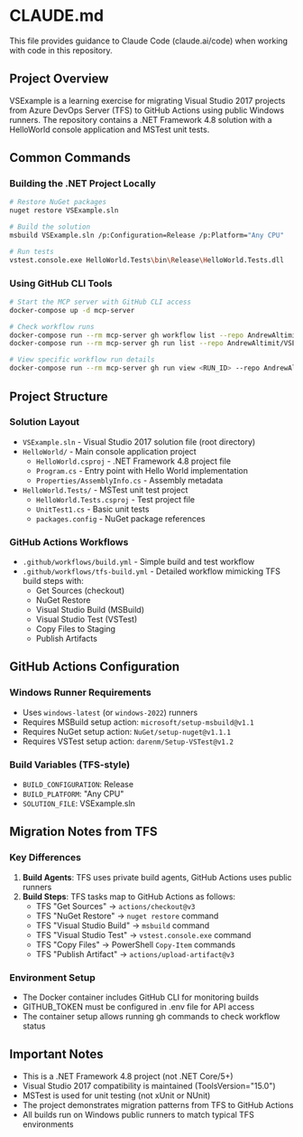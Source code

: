 # CLAUDE.md

This file provides guidance to Claude Code (claude.ai/code) when working with code in this repository.

## Project Overview
VSExample is a learning exercise for migrating Visual Studio 2017 projects from Azure DevOps Server (TFS) to GitHub Actions using public Windows runners. The repository contains a .NET Framework 4.8 solution with a HelloWorld console application and MSTest unit tests.

## Common Commands

### Building the .NET Project Locally
```bash
# Restore NuGet packages
nuget restore VSExample.sln

# Build the solution
msbuild VSExample.sln /p:Configuration=Release /p:Platform="Any CPU"

# Run tests
vstest.console.exe HelloWorld.Tests\bin\Release\HelloWorld.Tests.dll
```

### Using GitHub CLI Tools
```bash
# Start the MCP server with GitHub CLI access
docker-compose up -d mcp-server

# Check workflow runs
docker-compose run --rm mcp-server gh workflow list --repo AndrewAltimit/VSExample
docker-compose run --rm mcp-server gh run list --repo AndrewAltimit/VSExample

# View specific workflow run details
docker-compose run --rm mcp-server gh run view <RUN_ID> --repo AndrewAltimit/VSExample
```

## Project Structure

### Solution Layout
- `VSExample.sln` - Visual Studio 2017 solution file (root directory)
- `HelloWorld/` - Main console application project
  - `HelloWorld.csproj` - .NET Framework 4.8 project file
  - `Program.cs` - Entry point with Hello World implementation
  - `Properties/AssemblyInfo.cs` - Assembly metadata
- `HelloWorld.Tests/` - MSTest unit test project
  - `HelloWorld.Tests.csproj` - Test project file
  - `UnitTest1.cs` - Basic unit tests
  - `packages.config` - NuGet package references

### GitHub Actions Workflows
- `.github/workflows/build.yml` - Simple build and test workflow
- `.github/workflows/tfs-build.yml` - Detailed workflow mimicking TFS build steps with:
  - Get Sources (checkout)
  - NuGet Restore
  - Visual Studio Build (MSBuild)
  - Visual Studio Test (VSTest)
  - Copy Files to Staging
  - Publish Artifacts

## GitHub Actions Configuration

### Windows Runner Requirements
- Uses `windows-latest` (or `windows-2022`) runners
- Requires MSBuild setup action: `microsoft/setup-msbuild@v1.1`
- Requires NuGet setup action: `NuGet/setup-nuget@v1.1.1`
- Requires VSTest setup action: `darenm/Setup-VSTest@v1.2`

### Build Variables (TFS-style)
- `BUILD_CONFIGURATION`: Release
- `BUILD_PLATFORM`: "Any CPU"
- `SOLUTION_FILE`: VSExample.sln

## Migration Notes from TFS

### Key Differences
1. **Build Agents**: TFS uses private build agents, GitHub Actions uses public runners
2. **Build Steps**: TFS tasks map to GitHub Actions as follows:
   - TFS "Get Sources" → `actions/checkout@v3`
   - TFS "NuGet Restore" → `nuget restore` command
   - TFS "Visual Studio Build" → `msbuild` command
   - TFS "Visual Studio Test" → `vstest.console.exe` command
   - TFS "Copy Files" → PowerShell `Copy-Item` commands
   - TFS "Publish Artifact" → `actions/upload-artifact@v3`

### Environment Setup
- The Docker container includes GitHub CLI for monitoring builds
- GITHUB_TOKEN must be configured in .env file for API access
- The container setup allows running gh commands to check workflow status

## Important Notes

- This is a .NET Framework 4.8 project (not .NET Core/5+)
- Visual Studio 2017 compatibility is maintained (ToolsVersion="15.0")
- MSTest is used for unit testing (not xUnit or NUnit)
- The project demonstrates migration patterns from TFS to GitHub Actions
- All builds run on Windows public runners to match typical TFS environments